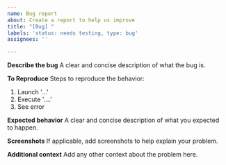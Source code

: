 ```yaml
---
name: Bug report
about: Create a report to help us improve
title: "[Bug] "
labels: 'status: needs testing, type: bug'
assignees: ''

---
```


**Describe the bug**
A clear and concise description of what the bug is.

**To Reproduce**
Steps to reproduce the behavior:
1. Launch '...'
2. Execute '....'
3. See error

**Expected behavior**
A clear and concise description of what you expected to happen.

**Screenshots**
If applicable, add screenshots to help explain your problem.

**Additional context**
Add any other context about the problem here.
